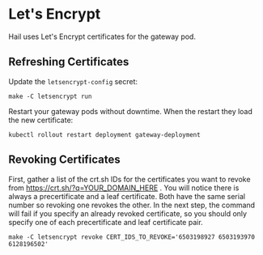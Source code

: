 # Let's Encrypt

Hail uses Let's Encrypt certificates for the gateway pod.

## Refreshing Certificates

Update the `letsencrypt-config` secret:

```
make -C letsencrypt run
```

Restart your gateway pods without downtime. When the restart they load the new certificate:

```
kubectl rollout restart deployment gateway-deployment
```

## Revoking Certificates

First, gather a list of the crt.sh IDs for the certificates you want to revoke from
https://crt.sh/?q=YOUR_DOMAIN_HERE . You will notice there is always a precertificate and a leaf
certificate. Both have the same serial number so revoking one revokes the other. In the next step,
the command will fail if you specify an already revoked certificate, so you should only specify one
of each precertificate and leaf certificate pair.

```
make -C letsencrypt revoke CERT_IDS_TO_REVOKE='6503198927 6503193970 6128196502'
```
